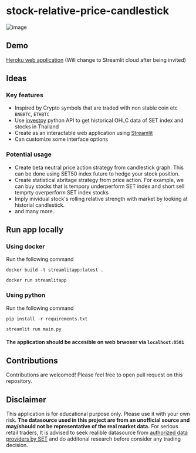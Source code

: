 # stock-relative-price-candlestick

![image](https://user-images.githubusercontent.com/12471844/135728081-dc3a7327-ed81-44bf-bc1a-7047846e0408.png)

## Demo

[Heroku web application](https://candle-stick-streamlit.herokuapp.com/) (Will change to Streamlit cloud after being invited)

## Ideas

### Key features
- Inspired by Crypto symbols that are traded with non stable coin etc `BNBBTC`, `ETHBTC`
- Use [investpy](https://pypi.org/project/investpy/) python API to get historical OHLC data of SET index and stocks in Thailand
- Create as an interactable web application using [Streamlit](https://streamlit.io)
- Can customize some interface options

### Potential usage

- Create beta neutral price action strategy from candlestick graph. This can be done using SET50 index future to hedge your stock position.
- Create statistical abritage strategy from price action. For example, we can buy stocks that is tempory underperform SET index and short sell temprty overperform SET index stocks
- Imply inividual stock's rolling relative strength with market by looking at historial candlestick.
- and many more..

## Run app locally
### Using docker
Run the following command  

`docker build -t streamlitapp:latest .`  

`docker run streamlitapp`  

### Using python

Run the following command

`pip install -r requirements.txt`

`streamlit run main.py`

#### The application should be accesible on web brwoser via `localhost:8501`

## Contributions

Contributions are welcomed! Please feel free to open pull request on this repository.

## Disclaimer

This application is for educational purpose only. Please use it with your own risk. **The datasource used in this project are from an unofficial source and may/should not be representative of the real market data.** For serious retail traders, It is advised to seek realible datasource from [authorized data providers by SET](https://www.set.or.th/en/products/info/data_vendors_p1.html) and do additonal research before consider any trading decision.
